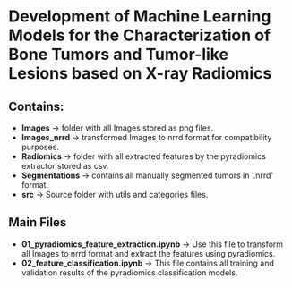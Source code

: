 # Development of Machine Learning Models for the Characterization of Bone Tumors and Tumor-like Lesions based on X-ray Radiomics 

## Contains:
* **Images** -> folder with all Images stored as png files.
* **Images_nrrd** -> transformed Images to nrrd format for compatibility purposes.
* **Radiomics** -> folder with all extracted features by the pyradiomics extractor stored as csv.
* **Segmentations** -> contains all manually segmented tumors in '.nrrd' format.
* **src** -> Source folder with utils and categories files.

## Main Files
* **01_pyradiomics_feature_extraction.ipynb** -> Use this file to transform all Images to nrrd format and extract the features using pyradiomics.
* **02_feature_classification.ipynb** -> This file contains all training and validation results of the pyradiomics classification models.

